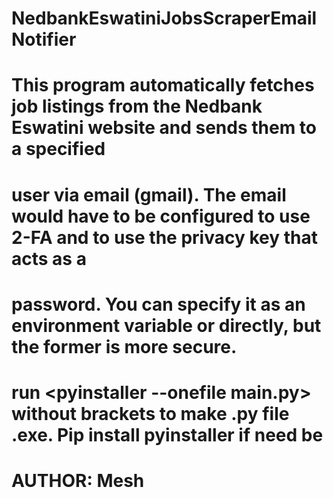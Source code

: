 # NedbankEswatiniJobsScraperEmailNotifier

# This program automatically fetches job listings from the Nedbank Eswatini website and sends them to a specified
# user via email (gmail). The email would have to be configured to use 2-FA and to use the privacy key that acts as a
# password. You can specify it as an environment variable or directly, but the former is more secure.
# run <pyinstaller --onefile main.py> without brackets to make .py file .exe. Pip install pyinstaller if need be
# AUTHOR: Mesh
